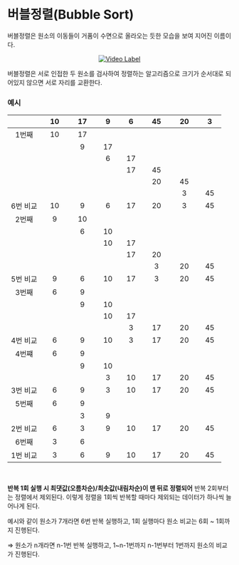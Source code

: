 # 버블정렬(Bubble Sort)

버블정렬은 원소의 이동들이 거품이 수면으로 올라오는 듯한 모습을 보여 지어진 이름이다.

<center>

[![Video Label](https://i.ytimg.com/vi/Cq7SMsQBEUw/hqdefault.jpg)](https://youtu.be/Cq7SMsQBEUw)

</center> 

버블정렬은 서로 인접한 두 원소를 검사하여 정렬하는 알고리즘으로 크기가 순서대로 되어있지 않으면 서로 자리를 교환한다.

### 예시

|  |&nbsp;&nbsp;&nbsp;10&nbsp;&nbsp;&nbsp;| &nbsp;&nbsp;&nbsp;17&nbsp;&nbsp;&nbsp; | &nbsp;&nbsp;&nbsp;9&nbsp;&nbsp;&nbsp; | &nbsp;&nbsp;&nbsp;6&nbsp;&nbsp;&nbsp; | &nbsp;&nbsp;&nbsp;45&nbsp;&nbsp;&nbsp; | &nbsp;&nbsp;&nbsp;20&nbsp;&nbsp;&nbsp; | &nbsp;&nbsp;&nbsp;3&nbsp;&nbsp;&nbsp; |
| :---: | :---: | :---: | :---: | :---: | :---: | :---: | :---: |
| 1번째 | 10 | 17 |  |  |  |  |  |
|  |  | 9 | 17 |  |  |  |  |
|  |  |  | 6 | 17 |  |  |  |
|  |  |  |  | 17 | 45 |  |  |
|  |  |  |  |  | 20 | 45 |  |
|  |  |  |  |  |  | 3 | 45 |
| 6번 비교 | 10 | 9 | 6 | 17 | 20 | 3 | 45 |
| 2번째 | 9 | 10 |  |  |  |  |  |
|  |  | 6 | 10 |  |  |  |  |
|  |  |  | 10 | 17 |  |  |  |
|  |  |  |  | 17 | 20 |  |  |
|  |  |  |  |  | 3 | 20 | 45 |
| 5번 비교 | 9 | 6 | 10 | 17 | 3 | 20 | 45 |
| 3번째 | 6 | 9 |  |  |  |  |  |
|  |  | 9 | 10 |  |  |  |  |
|  |  |  | 10 | 17 |  |  |  |
|  |  |  |  | 3 | 17 | 20 | 45 |
| 4번 비교 | 6 | 9 | 10 | 3 | 17 | 20 | 45 |
| 4번쨰 | 6 | 9 |  |  |  |  |  |
|  |  | 9 | 10 |  |  |  |  |
|  |  |  | 3 | 10 | 17 | 20 | 45 |
| 3번 비교 | 6 | 9 | 3 | 10 | 17 | 20 | 45 |
| 5번째 | 6 | 9 |  |  |  |  |  |
|  |  | 3 | 9 |  |  |  |  |
| 2번 비교 | 6 | 3 | 9 | 10 | 17 | 20 | 45 |
| 6번째 | 3 | 6 |  |  |  |  |  |
| 1번 비교 | 3 | 6 | 9 | 10 | 17 | 20 | 45 |

<br>

**반복 1회 실행 시 최댓값(오름차순)/최솟값(내림차순)이 맨 뒤로 정렬되어** 반복 2회부터는 정렬에서 제외된다. 이렇게 정렬을 1회씩 반복할 때마다 제외되는 데이터가 하나씩 늘어나게 된다.

예시와 같이 원소가 7개라면 6번 반복 실행하고, 1회 실행마다 원소 비교는 6회 ~ 1회까지 진행된다.

⇒ 원소가 n개라면 n-1번 반복 실행하고, 1~n-1번까지 n-1번부터 1번까지 원소의 비교가  진행된다.